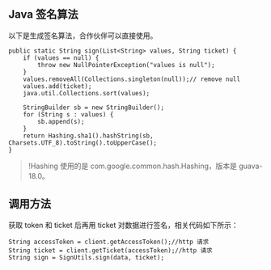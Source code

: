 ## Java 签名算法
以下是生成签名算法，合作伙伴可以直接使用。
```
public static String sign(List<String> values, String ticket) {
    if (values == null) {
        throw new NullPointerException("values is null");
    }
    values.removeAll(Collections.singleton(null));// remove null
    values.add(ticket);
    java.util.Collections.sort(values);

    StringBuilder sb = new StringBuilder();
    for (String s : values) {
        sb.append(s);
    }
    return Hashing.sha1().hashString(sb, Charsets.UTF_8).toString().toUpperCase();
}
```
>!Hashing 使用的是 com.google.common.hash.Hashing，版本是 guava-18.0。

## 调用方法
获取 token 和 ticket 后再用 ticket 对数据进行签名，相关代码如下所示：
```
String accessToken = client.getAccessToken();//http 请求
String ticket = client.getTicket(accessToken);//http 请求
String sign = SignUtils.sign(data, ticket);
```
 
